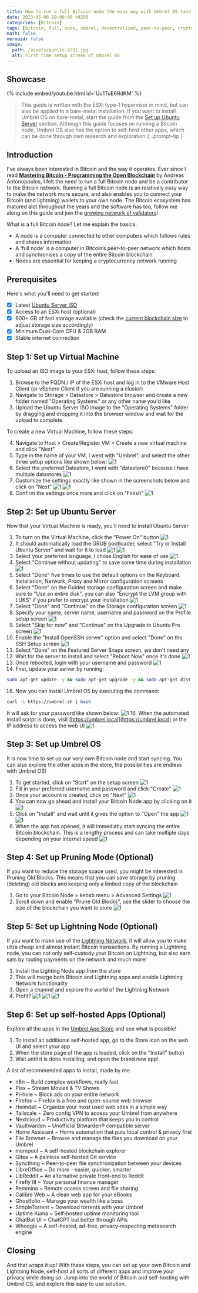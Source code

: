 ```yaml
---
title: How to run a full Bitcoin node the easy way with Umbrel OS (and self-host a bunch of other apps!)
date: 2023-05-06 19:00:00 +0200
categories: [Bitcoin]
tags: [bitcoin, full, node, umbrel, decentralized, peer-to-peer, cryptocurrency, Web3, transactions, blockchain, mempool, liberty, VMware, ESXi, Ubuntu, server, synchronization, hypervisor, bare-metal, self-hosting]
math: false
mermaid: false
image:
  path: /assets/public-2/31.jpg
  alt: First time setup screen of Umbrel OS
---
```


## Showcase
{% include embed/youtube.html id='Uu1TuE6RdKM' %}

> This guide is written with the ESXi type-1 hypervisor in mind, but can also be applied to a bare-metal installation. If you want to install Umbrel OS on bare-metal, start the guide from the [Set up Ubuntu Server](https://vskills.nl/posts/run-full-bitcoin-node-self-hosting-umbrel-os/#step-2-set-up-ubuntu-server) section. Although this guide focuses on running a Bitcoin node, Umbrel OS also has the option to self-host other apps, which can be done through own research and exploration
{: .prompt-tip }

## Introduction
I've always been interested in Bitcoin and the way it operates. Ever since I read **[Mastering Bitcoin - Programming the Open Blockchain](https://github.com/bitcoinbook/bitcoinbook)** by Andreas Antonopoulos, I felt the need to run a full Bitcoin node and be a contributor to the Bitcoin network. Running a full Bitcoin node is an relatively easy way to make the network more secure, and also enables you to connect your Bitcoin (and lightning) wallets to your own node. The Bitcoin ecosystem has matured alot throughout the years and the software has too, follow me along on this guide and join the [growing network of validators](https://www.bitrawr.com/terminal/bitcoin-node-map)!

What is a full Bitcoin node? Let me explain the basics:

- A node is a computer connected to other computers which follows rules and shares information
- A ‘full node’ is a computer in Bitcoin’s peer-to-peer network which hosts and synchronises a copy of the entire Bitcoin blockchain
- Nodes are essential for keeping a cryptocurrency network running

## Prerequisites
Here's what you'll need to get started:
- [x] Latest [Ubuntu Server ISO](https://ubuntu.com/download/server)
- [x] Access to an ESXi host (optional)
- [x] 600+ GB of fast storage available (check the [current blockchain size](https://blockchair.com/bitcoin/charts/blockchain-size) to adjust storage size accordingly)
- [x] Minimum Dual-Core CPU & 2GB RAM
- [x] Stable internet connection

## Step 1: Set up Virtual Machine

To upload an ISO image to your ESXi host, follow these steps:

1.  Browse to the FQDN / IP of the ESXi host and log in to the VMware Host Client (or vSphere Client if you are running a cluster)
2.  Navigate to Storage > Datastore > Datastore browser and create a new folder named "Operating Systems" or any other name you'd like
3.  Upload the Ubuntu Server ISO image to the "Operating Systems" folder by dragging and dropping it into the browser window and wait for the upload to complete

To create a new Virtual Machine, follow these steps:

4.  Navigate to Host > Create/Register VM > Create a new virtual machine and click "Next"
2.  Type in the name of your VM, I went with "Umbrel", and select the other three setup options like shown below:
![1](/assets/public-2/3.png)
4.  Select the preferred Datastore, I went with "datastore0" because I have multiple datastores
![1](/assets/public-2/4.png)
5.  Customize the settings exactly like shown in the screenshots below and click on "Next"
![1](/assets/public-2/5.png)
![1](/assets/public-2/6.png)
6.  Confirm the settings once more and click on "Finish" 
![1](/assets/public-2/7.png)

## Step 2: Set up Ubuntu Server

Now that your Virtual Machine is ready, you'll need to install Ubuntu Server

1.  To turn on the Virtual Machine, click the "Power On" button
![1](/assets/public-2/8.png)
2.  It should automatically load the GRUB bootloader, select "Try or Install Ubuntu Server" and wait for it to load
![1](/assets/public-2/9.png)
![1](/assets/public-2/10.png)
3.  Select your preferred language, I chose English for ease of use
![1](/assets/public-2/11.png)
4.  Select "Continue without updating" to save some time during installation
![1](/assets/public-2/12.png)
5.  Select "Done" five times to use the default options on the Keyboard, Installation, Network, Proxy and Mirror configuration screens
6.  Select "Done" on the Guided storage configuration screen and make sure to "Use an entire disk", you can also "Encrypt the LVM group with LUKS" if you prefer to encrypt your installation
![1](/assets/public-2/18.png)
7.  Select "Done" and "Continue" on the Storage configuration screen
![1](/assets/public-2/20.png)
8.  Specify your name, server name, username and password on the Profile setup screen
![1](/assets/public-2/21.png)
9.  Select "Skip for now" and "Continue" on the Upgrade to Ubuntu Pro screen
![1](/assets/public-2/22.png)
10. Enable the "Install OpenSSH server" option and select "Done" on the SSH Setup screen
![1](/assets/public-2/23.png)
11. Select "Done" on the Featured Server Snaps screen, we don't need any
12. Wait for the server to install and select "Reboot Now" once it's done
![1](/assets/public-2/26.png)
13. Once rebooted, login with your username and password
![1](/assets/public-2/27.png)
14. First, update your server by running:
```bash
sudo apt-get update -y && sudo apt-get upgrade -y && sudo apt-get dist-upgrade -y
```
16. Now you can install Umbrel OS by executing the command:
```bash
curl -L https://umbrel.sh | bash
```
It will ask for your password like shown below:
![1](/assets/public-2/28.png)
16. When the automated install script is done, visit [https://umbrel.local](https://umbrel.local) or the IP address to access the web UI
![1](/assets/public-2/30.png)

## Step 3: Set up Umbrel OS

It is now time to set up our very own Bitcoin node and start syncing. You can also explore the other apps in the store, the possibilities are endless with Umbrel OS!

1.  To get started, click on "Start" on the setup screen
![1](/assets/public-2/31.jpg)
2.  Fill in your preferred username and password and click "Create"
![1](/assets/public-2/32.png)
3.  Once your account is created, click on "Next"
![1](/assets/public-2/33.png)
4.  You can now go ahead and install your Bitcoin Node app by clicking on it
![1](/assets/public-2/34.png)
5.  Click on "Install" and wait until it gives the option to "Open" the app
![1](/assets/public-2/35.png)
![1](/assets/public-2/36.png)
6.  When the app has opened, it will immediatly start syncing the entire Bitcoin blockchain. This is a lengthy process and can take multiple days depending on your internet speed
![1](/assets/public-2/37.png)

## Step 4: Set up Pruning Mode (Optional)

If you want to reduce the storage space used, you might be interested in Pruning Old Blocks. This means that you can save storage by pruning (deleting) old blocks and keeping only a limited copy of the blockchain

1.  Go to your Bitcoin Node > kebab menu > Advanced Settings 
![1](/assets/public-2/38.png)
2.  Scroll down and enable "Prune Old Blocks", use the slider to choose the size of the blockchain you want to store
![1](/assets/public-2/39.png)

## Step 5: Set up Lightning Node (Optional)

If you want to make use of the [Lightning Network](https://academy.binance.com/en/articles/what-is-lightning-network), it will allow you to make ultra cheap and almost instant Bitcoin transactions. By running a Lightning node, you can not only self-custody your Bitcoin on Lightning, but also earn sats by routing payments on the network and much more!

1.  Install the Lighting Node app from the store
2.  This will merge both Bitcoin and Lightning apps and enable Lightning Network functionality
3.  Open a channel and explore the world of the Lightning Network
4.  Profit?
![1](/assets/public-2/43.png)
![1](/assets/public-2/41.png)
![1](/assets/public-2/42.png)

## Step 6: Set up self-hosted Apps (Optional)

Explore all the apps in the [Umbrel App Store](https://apps.umbrel.com/) and see what is possible!

1. To install an additional self-hosted app, go to the Store icon on the web UI and select your app
2. When the store page of the app is loaded, click on the "Install" button
3. Wait until it is done installing, and open the brand new app! 

A list of recommended apps to install, made by me:

- n8n ~ Build complex workflows, really fast
- Plex ~ Stream Movies & TV Shows
- Pi-hole ~ Block ads on your entire network
- Firefox ~ Firefox is a free and open-source web browser
- Heimdall ~ Organize your most used web sites in a simple way
- Tailscale ~ Zero config VPN to access your Umbrel from anywhere
- Nextcloud ~ Productivity platform that keeps you in control
- Vaultwarden ~ Unofficial Bitwarden® compatible server
- Home Assistant ~ Home automation that puts local control & privacy first
- File Browser ~ Browse and manage the files you download on your Umbrel
- mempool ~ A self-hosted blockchain explorer
- Gitea ~ A painless self-hosted Git service
- Syncthing ~ Peer-to-peer file synchronization between your devices
- LibreOffice ~ Do more - easier, quicker, smarter
- LibReddit ~ An alternative private front-end to Reddit
- Firefly III ~ Your personal finance manager
- Remmina ~ Remote access screen and file sharing
- Calibre Web ~ A clean web app for your eBooks
- Ghostfolio ~ Manage your wealth like a boss
- SimpleTorrent ~ Download torrents with your Umbrel
- Uptime Kuma ~ Self-hosted uptime monitoring tool
- ChatBot UI ~ ChatGPT but better through APIs
- Whoogle ~ A self-hosted, ad-free, privacy-respecting metasearch engine

## Closing

And that wraps it up! With these steps, you can set up your own Bitcoin and Lightning Node, self-host all sorts of different apps and improve your privacy while doing so. Jump into the world of Bitcoin and self-hosting with Umbrel OS, and explore this easy to use solution.
